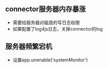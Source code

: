 ## connector服务器内存暴涨

* 需要给服务器对磁盘的写日志权限
* 如果配置了log4js日志，关掉connector的log

## 服务器频繁宕机
* 设置app.unenable('systemMonitor')